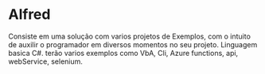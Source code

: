 # Alfred
Consiste em uma solução com varios projetos de Exemplos, com o intuito de auxilir o programador em diversos momentos no seu projeto.
Linguagem basica C#.
terão varios exemplos como VbA, Cli, Azure functions, api, webService, selenium.
